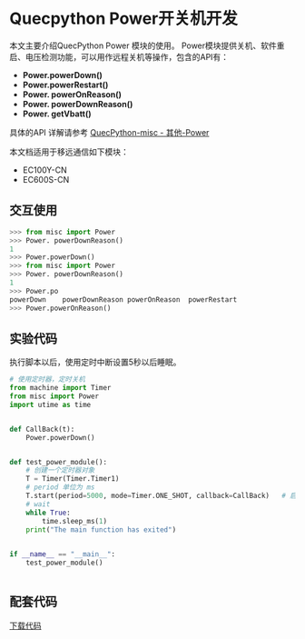 # Quecpython Power开关机开发

本文主要介绍QuecPython Power 模块的使用。 Power模块提供关机、软件重启、电压检测功能，可以用作远程关机等操作，包含的API有：

- **Power.powerDown()**
- **Power.powerRestart()**
- **Power. powerOnReason()**
- **Power. powerDownReason()**
- **Power. getVbatt()**

具体的API 详解请参考 [QuecPython-misc - 其他-Power](https://python.quectel.com/wiki/api/#power)

本文档适用于移远通信如下模块：

- EC100Y-CN
- EC600S-CN



## 交互使用

```python
>>> from misc import Power
>>> Power. powerDownReason()
1
>>> Power.powerDown()
>>> from misc import Power
>>> Power. powerDownReason()
1
>>> Power.po
powerDown    powerDownReason powerOnReason  powerRestart   
>>> Power.powerOnReason()
```



## 实验代码

执行脚本以后，使用定时中断设置5秒以后睡眠。

```python
# 使用定时器，定时关机
from machine import Timer
from misc import Power
import utime as time


def CallBack(t):
    Power.powerDown()


def test_power_module():
    # 创建一个定时器对象
    T = Timer(Timer.Timer1)
    # period 单位为 ms
    T.start(period=5000, mode=Timer.ONE_SHOT, callback=CallBack)   # 启动定时器
    # wait
    while True:
        time.sleep_ms(1)
    print("The main function has exited")

    
if __name__ == "__main__":
    test_power_module()
    
```

## 配套代码

 [下载代码](code/power_base.py)